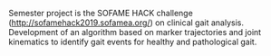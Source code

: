 Semester project is the SOFAME HACK challenge (http://sofamehack2019.sofamea.org/) on clinical gait analysis. 
Development of an algorithm based on marker trajectories and joint kinematics to identify gait events for healthy and pathological gait.
